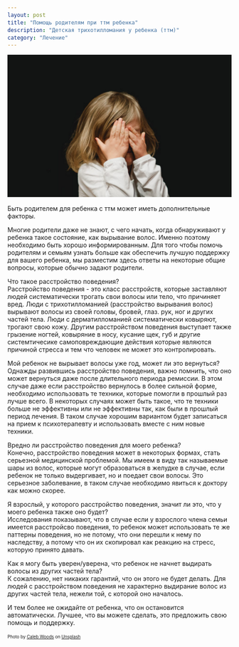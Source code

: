 ```yaml
---
layout: post
title: "Помощь родителям при ттм ребенка"
description: "Детская трихотилломания у ребенка (ттм)"
category: "Лечение"
---
```

<img 
    src="/assets/img/child.jpeg" 
    alt="Детская трихотилломания у ребенка (ттм)"
/>
<br/>

Быть родителем для ребенка с ттм может иметь дополнительные факторы.

Многие родители даже не знают, с чего начать, когда обнаруживают у ребенка такое состояние, как вырывание волос. 
Именно поэтому необходимо быть хорошо информированным. Для того чтобы помочь родителям и семьям узнать больше как обеспечить лучшую поддержку 
для вашего ребенка, мы разместим здесь ответы на некоторые общие вопросы, которые обычно задают родители.

Что такое расстройство поведения?   
Расстройство поведения - это класс расстройств, которые заставляют людей систематически трогать свои волосы или тело, что причиняет вред. 
Люди с трихотилломанией (расстройство вырывания волос) вырывают волосы из своей головы, бровей, глаз. рук, ног и других частей тела. 
Люди с дерматилломанией систематически ковыряют, трогают свою кожу. Другим расстройством поведения выступает также грызение ногтей, 
ковыряние в носу, кусание щек, губ и другие системтичесике самоповреждающие действия которые являются причиной стресса 
и тем что человек не может это контролировать.

Мой ребенок не вырывает волосы уже год, может ли это вернуться?  
Однажды развившись расстройство поведения, важно помнить, что оно может вернуться даже после длительного периода ремиссии. 
В этом случае даже если расстройство вернулось в более сильной форме, 
необходимо использовать те техники, которые помогли в прошлый раз лучше всего. В некоторых случаях может быть такое, 
что те техники больше не эффективны или не эффективны так, как были в прошлый период лечения. В таком случае хорошим вариантом 
будет записаться на прием к психотерапевту и использовать вместе с ним новые техники.

Вредно ли расстройство поведения для моего ребенка?   
Конечно, расстройство поведения может в некоторых формах, стать серьезной медицинской проблемой. 
Мы имеем в виду так называемые шары из волос, которые могут образоваться в желудке в случае, если ребенок 
не только выдергивает, но и поедает свои волосы. Это серьезное заболевание, в таком случае необходимо явиться к доктору как можно скорее.

Я взрослый, у которого расстройство поведения, значит ли это, что у моего ребенка также оно будет?  
Исследования показывают, что в случае если у взрослого члена семьи имеется расстройсво поведения, 
то ребенок может использовать те же паттерны поведения, но не потому, что они перешли к нему по наследству, 
а потому что он их скопировал как реакцию на стресс, которую принято давать.

Как я могу быть уверен/уверена, что ребенок не начнет выдирать волосы из других частей тела?  
К сожалению, нет никаких гарантий, что он этого не будет делать. Для людей с расстройством поведения не характерно 
выдирание волос из других частей тела, нежели той, с которой оно началось.

И тем более не ожидайте от ребенка, что он остановится автоматически. 
Лучшее, что вы можете сделать, это предложить свою помощь и поддержку.

<sub><sup>
Photo by <a href="https://unsplash.com/@caleb_woods?utm_source=unsplash&utm_medium=referral&utm_content=creditCopyText">Caleb Woods</a> on <a href="https://unsplash.com/s/photos/child?utm_source=unsplash&utm_medium=referral&utm_content=creditCopyText">Unsplash</a>
</sup></sub>